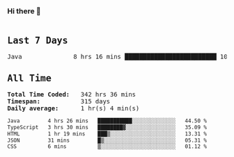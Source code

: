 ### Hi there 👋

<!--WakaTime-Start-->
<pre><h2>Last 7 Days</h2>Java              8 hrs 16 mins █████████████████████████ 100.00 %</br><h2>All Time</h2><strong>Total Time Coded:   </strong>342 hrs 36 mins</br><strong>Timespan:           </strong>315 days</br><strong>Daily average:      </strong>1 hr(s) 4 min(s)</pre>
<!--WakaTime-End-->

<!--START_SECTION:waka-->

```txt
Java         4 hrs 26 mins   ███████████░░░░░░░░░░░░░░   44.50 %
TypeScript   3 hrs 30 mins   ████████▓░░░░░░░░░░░░░░░░   35.09 %
HTML         1 hr 19 mins    ███▒░░░░░░░░░░░░░░░░░░░░░   13.31 %
JSON         31 mins         █▒░░░░░░░░░░░░░░░░░░░░░░░   05.31 %
CSS          6 mins          ▒░░░░░░░░░░░░░░░░░░░░░░░░   01.12 %
```

<!--END_SECTION:waka-->

 <!-- waka-box start -->
 <!-- waka-box end -->
